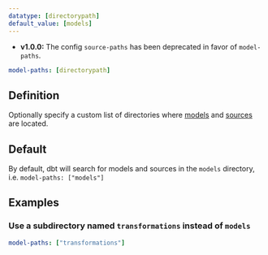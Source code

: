 ```yaml
---
datatype: [directorypath]
default_value: [models]
---
```

<Changelog>

- **v1.0.0:** The config `source-paths` has been deprecated in favor of `model-paths`.

</Changelog>

<File name='dbt_project.yml'>

```yml
model-paths: [directorypath]
```

</File>

## Definition
Optionally specify a custom list of directories where [models](building-models) and [sources](using-sources) are located.

## Default
By default, dbt will search for <Term id="model">models</Term> and sources in the `models` directory, i.e. `model-paths: ["models"]`

## Examples
### Use a subdirectory named `transformations` instead of `models`

<File name='dbt_project.yml'>

```yml
model-paths: ["transformations"]
```

</File>
